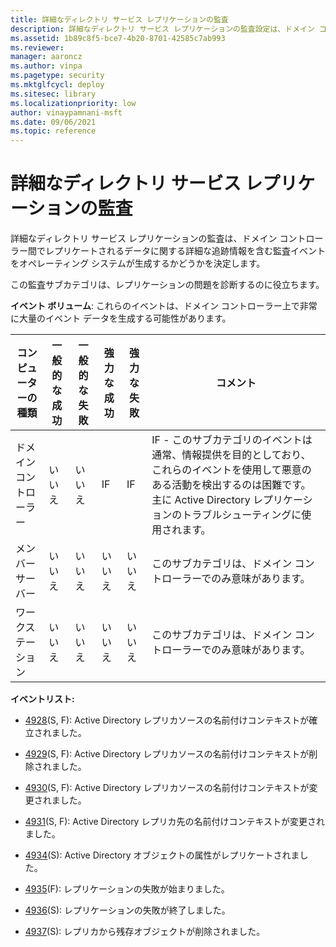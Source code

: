 ```yaml
---
title: 詳細なディレクトリ サービス レプリケーションの監査
description: 詳細なディレクトリ サービス レプリケーションの監査設定は、ドメイン コントローラー間でレプリケートされるデータに関する詳細な追跡情報を含む監査イベントを生成するかどうかを決定します
ms.assetid: 1b89c8f5-bce7-4b20-8701-42585c7ab993
ms.reviewer: 
manager: aaroncz
ms.author: vinpa
ms.pagetype: security
ms.mktglfcycl: deploy
ms.sitesec: library
ms.localizationpriority: low
author: vinaypamnani-msft
ms.date: 09/06/2021
ms.topic: reference
---
```


# 詳細なディレクトリ サービス レプリケーションの監査

詳細なディレクトリ サービス レプリケーションの監査は、ドメイン コントローラー間でレプリケートされるデータに関する詳細な追跡情報を含む監査イベントをオペレーティング システムが生成するかどうかを決定します。

この監査サブカテゴリは、レプリケーションの問題を診断するのに役立ちます。

**イベント ボリューム**: これらのイベントは、ドメイン コントローラー上で非常に大量のイベント データを生成する可能性があります。

| コンピューターの種類 | 一般的な成功 | 一般的な失敗 | 強力な成功 | 強力な失敗 | コメント                                                                                                                                                                                                                   |
|-----------------------|---------------|---------------|--------------|--------------|-----------------------------------------------------------------------------------------------------------------------------------------------------------------------------------------------------------------------------|
| ドメイン コントローラー | いいえ        | いいえ        | IF           | IF           | IF - このサブカテゴリのイベントは通常、情報提供を目的としており、これらのイベントを使用して悪意のある活動を検出するのは困難です。主に Active Directory レプリケーションのトラブルシューティングに使用されます。 |
| メンバー サーバー     | いいえ        | いいえ        | いいえ       | いいえ       | このサブカテゴリは、ドメイン コントローラーでのみ意味があります。                                                                                                                                                       |
| ワークステーション   | いいえ        | いいえ        | いいえ       | いいえ       | このサブカテゴリは、ドメイン コントローラーでのみ意味があります。                                                                                                                                                       |

**イベントリスト:**

-   [4928](event-4928.md)(S, F): Active Directory レプリカソースの名前付けコンテキストが確立されました。

-   [4929](event-4929.md)(S, F): Active Directory レプリカソースの名前付けコンテキストが削除されました。

-   [4930](event-4930.md)(S, F): Active Directory レプリカソースの名前付けコンテキストが変更されました。

-   [4931](event-4931.md)(S, F): Active Directory レプリカ先の名前付けコンテキストが変更されました。

-   [4934](event-4934.md)(S): Active Directory オブジェクトの属性がレプリケートされました。

-   [4935](event-4935.md)(F): レプリケーションの失敗が始まりました。

-   [4936](event-4936.md)(S): レプリケーションの失敗が終了しました。

-   [4937](event-4937.md)(S): レプリカから残存オブジェクトが削除されました。
